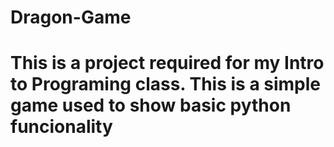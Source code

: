 # Dragon-Game

# This is a project required for my Intro to Programing class. This is a simple game used to show basic python funcionality
